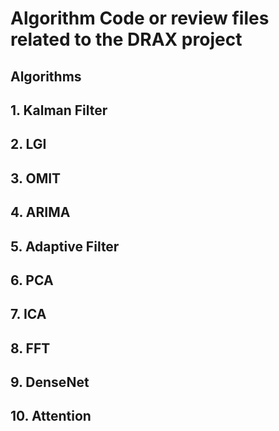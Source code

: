Algorithm Code or review files related to the DRAX project
======


    
Algorithms
------

  
## 1. Kalman Filter

  
## 2. LGI

  
## 3. OMIT

  
## 4. ARIMA

  
## 5. Adaptive Filter

## 6. PCA

## 7. ICA

## 8. FFT

## 9. DenseNet

## 10. Attention
